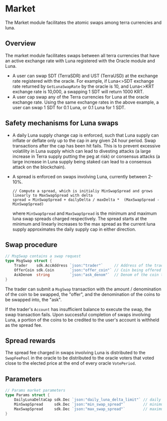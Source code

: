 # Market

The Market module facilitates the atomic swaps among terra currencies and luna.

## Overview

The market module facilitates swaps between all terra currencies that have an active exchange rate with Luna registered with the Oracle module and Luna.

* A user can swap SDT \(TerraSDR\) and UST \(TerraUSD\) at the exchange rate registered with the oracle. For example, if Luna&lt;&gt;SDT exchange rate returned by `GetLunaSwapRate` by the oracle is 10, and Luna&lt;&gt;KRT exchange rate is 10,000, a swapping 1 SDT will return 1000 KRT.
* A user cap swap any of the Terra currencies for Luna at the oracle exchange rate. Using the same exchange rates in the above example, a user can swap 1 SDT for 0.1 Luna, or 0.1 Luna for 1 SDT.

## Safety mechanisms for Luna swaps

* A daily Luna supply change cap is enforced, such that Luna supply can inflate or deflate only up to the cap in any given 24 hour period. Swap transactions after the cap has been hit fails. This is to prevent excessive volatility in Luna supply which can lead to divesting attacks \(a large increase in Terra supply putting the peg at risk\) or consensus attacks \(a large increase in Luna supply being staked can lead to a consensus attack on the blockchain\).
* A spread is enforced on swaps involving Luna, currently between 2-10%.

  ```text
  // Compute a spread, which is initialiy MinSwapSpread and grows linearly to MaxSwapSpread with delta
  spread = MinSwapSpread + dailyDelta / maxDelta *  (MaxSwapSpread - MinSwapSpread)
  ```

  where `MinSwapSpread` and `MaxSwapSpread` is the minimum and maximum luna swap spreads charged respectively. The spread starts at the minimum and linearly increases to the max spread as the current luna supply approximates the daily supply cap in either direction.

## Swap procedure

```go
// MsgSwap contains a swap request
type MsgSwap struct {
    Trader    sdk.AccAddress `json:"trader"`     // Address of the trader
    OfferCoin sdk.Coin       `json:"offer_coin"` // Coin being offered
    AskDenom  string         `json:"ask_denom"`  // Denom of the coin to swap to
}
```

The trader can submit a `MsgSwap` transaction with the amount / denomination of the coin to be swapped, the "offer", and the denomination of the coins to be swapped into, the "ask".

If the trader's `Account` has insufficient balance to execute the swap, the swap transaction fails. Upon successful completion of swaps involving Luna, a portion of the coins to be credited to the user's account is withheld as the spread fee.

## Spread rewards

The spread fee charged in swaps involving Luna is distributed to the `SwapFeePool` in the oracle to be distributed to the oracle voters that voted close to the elected price at the end of every oracle `VotePeriod`.

## Parameters

```go
// Params market parameters
type Params struct {
    DailyLunaDeltaCap sdk.Dec `json:"daily_luna_delta_limit"` // daily % inflation or deflation cap on Luna
    MinSwapSpread     sdk.Dec `json:"min_swap_spread"`        // minimum spread for swaps involving Luna
    MaxSwapSpread     sdk.Dec `json:"max_swap_spread"`        // maximum spread for swaps involving Luna
}
```

